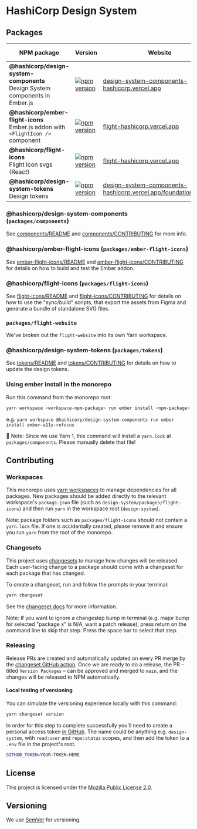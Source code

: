 # HashiCorp Design System

## Packages

| NPM package | Version | Website | Local package README |
|---|---|---|---|
| **@hashicorp/design-system-components** <br />Design System components in Ember.js | [![npm version](https://badge.fury.io/js/%40hashicorp%2Fdesign-system-components.svg)](https://badge.fury.io/js/%40hashicorp%2Fdesign-system-components) | [design-system-components-hashicorp.vercel.app](https://design-system-components-hashicorp.vercel.app) | [components/README](packages/components/README.md) |
| **@hashicorp/ember-flight-icons** <br />Ember.js addon with `<FlightIcon />` component | [![npm version](https://badge.fury.io/js/%40hashicorp%2Fember-flight-icons.svg)](https://badge.fury.io/js/%40hashicorp%2Fember-flight-icons) | [flight-hashicorp.vercel.app](https://flight-hashicorp.vercel.app/) | [ember-flight-icons/README](packages/ember-flight-icons/README.md) |
| **@hashicorp/flight-icons** <br />Flight Icon svgs (React) | [![npm version](https://badge.fury.io/js/%40hashicorp%2Fflight-icons.svg)](https://badge.fury.io/js/%40hashicorp%2Fflight-icons) | [flight-hashicorp.vercel.app](https://flight-hashicorp.vercel.app/) | [flight-icons/README](packages/flight-icons/README.md) |
| **@hashicorp/design-system-tokens** <br />Design tokens | [![npm version](https://badge.fury.io/js/%40hashicorp%2Fdesign-system-tokens.svg)](https://badge.fury.io/js/%40hashicorp%2Fdesign-system-tokens) | [design-system-components-hashicorp.vercel.app/foundations/tokens](https://design-system-components-hashicorp.vercel.app/foundations/tokens) | [tokens/README](packages/tokens/README.md) |

### @hashicorp/design-system-components (`packages/components`)

See [components/README](packages/components/CONTRIBUTING.md) and [components/CONTRIBUTING](packages/components/CONTRIBUTING.md) for more info.

### @hashicorp/ember-flight-icons (`packages/ember-flight-icons`)

See [ember-flight-icons/README](packages/ember-flight-icons/README.md) and [ember-flight-icons/CONTRIBUTING](packages/ember-flight-icons/CONTRIBUTING.md) for details on how to build and test the Ember addon.

### @hashicorp/flight-icons (`packages/flight-icons`)

See [flight-icons/README](packages/flight-icons/README.md) and [flight-icons/CONTRIBUTING](packages/flight-icons/CONTRIBUTING.md) for details on how to use the "sync/build" scripts, that export the assets from Figma and generate a bundle of standalone SVG files.

### `packages/flight-website`

We've broken out the `flight-website` into its own Yarn workspace.

### @hashicorp/design-system-tokens (`packages/tokens`)

See [tokens/README](packages/tokens/README.md) and [tokens/CONTRIBUTING](packages/tokens/CONTRIBUTING.md) for details on how to update the design tokens.

### Using ember install in the monorepo

Run this command from the monorepo root:

```bash
yarn workspace <workspace-npm-package> run ember install <npm-package>
```

e.g. `yarn workspace @hashicorp/design-system-components run ember install ember-a11y-refocus`

🚨 Note: Since we use Yarn 1, this command will install a `yarn.lock` at `packages/components`. Please manually delete that file!

## Contributing

### Workspaces

This monorepo uses [yarn workspaces](https://classic.yarnpkg.com/lang/en/docs/workspaces/) to manage dependencies for all packages. New packages should be added directly to the relevant workspace's `package.json` file (such as `design-system/packages/flight-icons`) and then run `yarn` in the workspace root (`design-system`).

Note: package folders such as `packages/flight-icons` should not contain a `yarn.lock` file. If one is accidentally created, please remove it and ensure you run `yarn` from the root of the monorepo.

### Changesets

This project uses [changesets](https://github.com/changesets/changesets) to manage how changes will be released. Each user-facing change to a package should come with a changeset for each package that has changed.

To create a changeset, run and follow the prompts in your terminal:

```bash
yarn changeset
```

See the [changeset docs](https://github.com/changesets/changesets/blob/main/docs/adding-a-changeset.md) for more information.

Note: If you want to ignore a changestep bump in terminal (e.g. major bump for selected "package x" is N/A, want a patch release), press return on the command line to skip that step. Press the space bar to select that step.

### Releasing

Release PRs are created and automatically updated on every PR merge by the [changeset GitHub action](https://github.com/changesets/action). Once we are ready to do a release, the PR – titled `Version Packages` – can be approved and merged to `main`, and the changes will be released to NPM automatically.

#### Local testing of versioning

You can simulate the versioning experience locally with this command:

```bash
yarn changeset version
```

In order for this step to complete successfully you'll need to create a personal access token [in GitHub](https://github.com/settings/tokens). The name could be anything e.g. `design-system`, with `read:user` and `repo:status` scopes, and then add the token to a `.env` file in the project's root.

```bash
GITHUB_TOKEN=YOUR-TOKEN-HERE
```

## License

This project is licensed under the [Mozilla Public License 2.0](LICENSE).

## Versioning

We use [SemVer](http://semver.org/) for versioning.
